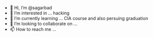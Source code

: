 - 👋 Hi, I’m @sagarbad
- 👀 I’m interested in ... hacking
- 🌱 I’m currently learning ... CIA course and also persuing graduation
- 💞️ I’m looking to collaborate on ...
- 📫 How to reach me ...

<!---
sagarbad/sagarbad is a ✨ special ✨ repository because its `README.md` (this file) appears on your GitHub profile.
You can click the Preview link to take a look at your changes.
--->
